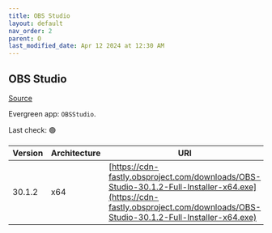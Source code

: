 ```yaml
---
title: OBS Studio
layout: default
nav_order: 2
parent: O
last_modified_date: Apr 12 2024 at 12:30 AM
---
```


## OBS Studio

[Source](https://obsproject.com/)

Evergreen app: `OBSStudio`. 

Last check: 🟢

| Version | Architecture | URI                                                                                                                                                                          |
| ------- | ------------ | ---------------------------------------------------------------------------------------------------------------------------------------------------------------------------- |
| 30.1.2  | x64          | [https://cdn-fastly.obsproject.com/downloads/OBS-Studio-30.1.2-Full-Installer-x64.exe](https://cdn-fastly.obsproject.com/downloads/OBS-Studio-30.1.2-Full-Installer-x64.exe) |

